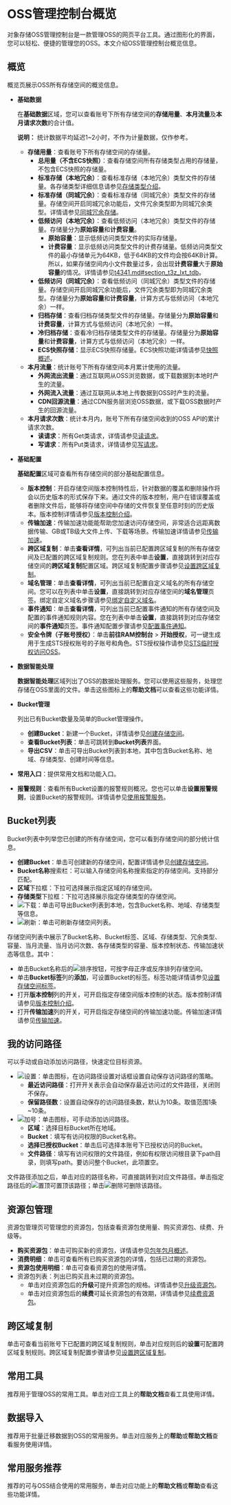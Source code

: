 # OSS管理控制台概览

对象存储OSS管理控制台是一款管理OSS的网页平台工具。通过图形化的界面，您可以轻松、便捷的管理您的OSS。本文介绍OSS管理控制台概览信息。

## 概览

概览页展示OSS所有存储空间的概览信息。

-   **基础数据**

    在**基础数据**区域，您可以查看账号下所有存储空间的**存储用量**、**本月流量**及**本月请求次数**的合计值。

    **说明：** 统计数据平均延迟1~2小时，不作为计量数据，仅作参考。

    -   **存储用量**：查看账号下所有存储空间的存储量。
        -   **总用量（不含ECS快照）**：查看存储空间所有存储类型占用的存储量，不包含ECS快照的存储量。
        -   **标准存储（本地冗余）**：查看标准存储（本地冗余）类型文件的存储量。各存储类型详细信息请参见[存储类型介绍](/intl.zh-CN/开发指南/存储类型/存储类型介绍.md)。
        -   **标准存储（同城冗余）**：查看标准存储（同城冗余）类型文件的存储量。存储空间开启同城冗余功能后，文件冗余类型即为同城冗余类型。详情请参见[同城冗余存储](/intl.zh-CN/开发指南/数据安全/数据容灾/同城冗余存储.md)。
        -   **低频访问（本地冗余）**：查看低频访问（本地冗余）类型文件的存储量。存储量分为**原始容量**和**计费容量**。
            -   **原始容量**：显示低频访问类型文件的实际存储量。
            -   **计费容量**：显示低频访问类型文件的计费存储量。低频访问类型文件的最小存储单元为64KB，低于64KB的文件均会按64KB计算。所以，如果存储空间内小文件数量过多，会出现**计费容量**大于**原始容量**的情况。详情请参见[t4341.md\#section\_t3z\_lxt\_tdb](/intl.zh-CN/开发指南/存储类型/存储类型介绍.mdsection_t3z_lxt_tdb)。
        -   **低频访问（同城冗余）**：查看低频访问（同城冗余）类型文件的存储量。存储空间开启同城冗余功能后，文件冗余类型即为同城冗余类型。存储量分为**原始容量**和**计费容量**，计算方式与低频访问（本地冗余）一样。
        -   **归档存储**：查看归档存储类型文件的存储量。存储量分为**原始容量**和**计费容量**，计算方式与低频访问（本地冗余）一样。
        -   **冷归档存储**：查看冷归档存储类型文件的存储量。存储量分为**原始容量**和**计费容量**，计算方式与低频访问（本地冗余）一样。
        -   **ECS快照存储**：显示ECS快照存储量。ECS快照功能详情请参见[快照概述](/intl.zh-CN/快照/快照概述.md)。
    -   **本月流量**：统计账号下所有存储空间本月累计使用的流量。
        -   **外网流出流量**：通过互联网从OSS浏览数据，或下载数据到本地时产生的流量。
        -   **外网流入流量**：通过互联网从本地上传数据到OSS时产生的流量。
        -   **CDN回源流量**：通过CDN服务层浏览OSS数据，或下载OSS数据时产生的回源流量。
    -   **本月请求次数**：统计本月内，账号下所有存储空间收到的OSS API的累计请求次数。
        -   **读请求**：所有Get类请求，详情请参见[读请求](/intl.zh-CN/控制台用户指南/存储空间管理/查看资源使用量.md)。
        -   **写请求**：所有Put类请求，详情请参见[写请求](/intl.zh-CN/控制台用户指南/存储空间管理/查看资源使用量.md)。
-   **基础配置**

    **基础配置**区域可查看所有存储空间的部分基础配置信息。

    -   **版本控制**：开启存储空间版本控制特性后，针对数据的覆盖和删除操作将会以历史版本的形式保存下来。通过文件的版本控制，用户在错误覆盖或者删除文件后，能够将存储空间中存储的文件恢复至任意时刻的历史版本。版本控制详情请参见[版本控制介绍](/intl.zh-CN/开发指南/数据安全/版本控制/版本控制介绍.md)。
    -   **传输加速**：传输加速功能能帮助您加速访问存储空间，非常适合远距离数据传输、GB或TB级大文件上传、下载等场景。传输加速详情请参见[传输加速](/intl.zh-CN/开发指南/存储空间（Bucket）/传输加速.md)。
    -   **跨区域复制**：单击**查看详情**，可列出当前已配置跨区域复制的所有存储空间及已配置的跨区域复制规则。您在列表中单击**设置**，直接跳转到对应存储空间的**跨区域复制**配置区域。跨区域复制配置步骤请参见[设置跨区域复制](/intl.zh-CN/控制台用户指南/存储空间管理/冗余与容错/设置跨区域复制.md)。
    -   **域名管理**：单击**查看详情**，可列出当前已配置自定义域名的所有存储空间。您可以在列表中单击**设置**，直接跳转到对应存储空间的**域名管理**页签。绑定自定义域名步骤请参见[绑定自定义域名](/intl.zh-CN/控制台用户指南/存储空间管理/管理域名/绑定自定义域名.md)。
    -   **事件通知**：单击**查看详情**，可列出当前已配置事件通知的所有存储空间及配置的事件通知规则内容。您在列表中单击**设置**，直接跳转到对应存储空间的**事件通知**页签。事件通知配置步骤请参见[配置事件通知](/intl.zh-CN/控制台用户指南/存储空间管理/基础设置/配置事件通知.md)。
    -   **安全令牌（子账号授权）**：单击**前往RAM控制台** \> **开始授权**，可一键生成用于生成STS授权账号的子账号和角色。STS授权操作请参见[STS临时授权访问OSS](/intl.zh-CN/开发指南/数据安全/访问控制/STS临时授权访问OSS.md)。
-   **数据智能处理**

    **数据智能处理**区域列出了OSS的数据处理服务。您可以使用这些服务，处理您存储在OSS里面的文件。单击这些图标上的**帮助文档**可以查看这些功能详情。

-   **Bucket管理**

    列出已有Bucket数量及简单的Bucket管理操作。

    -   **创建Bucket**：新建一个Bucket，详情请参见[创建存储空间](/intl.zh-CN/控制台用户指南/存储空间管理/创建存储空间.md)。
    -   **查看Bucket列表**：单击可跳转到**Bucket列表**界面。
    -   **导出CSV**：单击可导出Bucket列表到本地，其中包含Bucket名称、地域、存储类型、创建时间等信息。
-   **常用入口**：提供常用文档和功能入口。
-   **报警规则**：查看所有Bucket设置的报警规则概况。您也可以单击**设置报警规则**，设置Bucket的报警规则。详情请参见[使用报警服务](/intl.zh-CN/开发指南/监控服务/使用报警服务.md)。

## Bucket列表

Bucket列表中列举您已创建的所有存储空间，您可以看到存储空间的部分统计信息。

-   **创建Bucket**：单击可创建新的存储空间，配置详情请参见[创建存储空间](/intl.zh-CN/控制台用户指南/存储空间管理/创建存储空间.md)。
-   **Bucket名称**搜索栏：可以输入存储空间名称搜索指定的存储空间。支持部分匹配。
-   **区域**下拉框：下拉可选择展示指定区域的存储空间。
-   **存储类型**下拉框：下拉可选择展示指定存储类型的存储空间。
-   ![下载](https://static-aliyun-doc.oss-accelerate.aliyuncs.com/assets/img/zh-CN/2394459951/p87165.png)：单击可导出Bucket列表到本地，包含Bucket名称、地域、存储类型等信息。
-   ![刷新](https://static-aliyun-doc.oss-accelerate.aliyuncs.com/assets/img/zh-CN/2394459951/p87166.png)：单击可刷新存储空间列表。

存储空间列表中展示了Bucket名称、Bucket标签、区域、存储类型、冗余类型、容量、当月流量、当月访问次数、各存储类型的容量、版本控制状态、传输加速状态等信息。其中：

-   单击Bucket名称后的![排序 ](https://static-aliyun-doc.oss-accelerate.aliyuncs.com/assets/img/zh-CN/2394459951/p87167.png)按钮，可按字母正序或反序排列存储空间。
-   单击**Bucket标签**列的**添加**，可设置Bucket的标签。标签功能详情请参见[设置存储空间标签](/intl.zh-CN/控制台用户指南/存储空间管理/基础设置/设置存储空间标签.md)。
-   打开**版本控制**列的开关，可开启指定存储空间版本控制的状态。版本控制详情请参见[版本控制介绍](/intl.zh-CN/开发指南/数据安全/版本控制/版本控制介绍.md)。
-   打开**传输加速**列的开关，可开启指定存储空间的传输加速功能。传输加速详情请参见[传输加速](/intl.zh-CN/开发指南/存储空间（Bucket）/传输加速.md)。

## 我的访问路径

可以手动或自动添加访问路径，快速定位目标资源。

-   ![设置](https://static-aliyun-doc.oss-accelerate.aliyuncs.com/assets/img/zh-CN/2394459951/p101539.png)：单击图标，在访问路径设置对话框设置自动保存访问路径的策略。
    -   **最近访问路径**：打开开关表示会自动保存最近访问过的文件路径，关闭则不保存。
    -   **保留路径数**：设置自动保存的访问路径条数，默认为10条。取值范围1条~10条。
-   ![加号](https://static-aliyun-doc.oss-accelerate.aliyuncs.com/assets/img/zh-CN/2394459951/p101541.png)：单击图标，可手动添加访问路径。
    -   **区域**：选择目标Bucket所在地域。
    -   **Bucket**：填写有访问权限的Bucket名称。
    -   **选择已授权Bucket**：单击后可选择本账号下已授权访问的Bucket。
    -   **文件路径**：填写有访问权限的文件路径，例如有权限访问根目录下path目录，则填写path。要访问整个Bucket，此项置空。

文件路径添加之后，单击对应的路径名称，可直接跳转到对应文件路径。单击指定路径后的![置顶](https://static-aliyun-doc.oss-accelerate.aliyuncs.com/assets/img/zh-CN/2394459951/p101551.png)可置顶该路径；单击![删除](https://static-aliyun-doc.oss-accelerate.aliyuncs.com/assets/img/zh-CN/2394459951/p101553.png)可删除该路径。

## 资源包管理

资源包管理页可管理您的资源包，包括查看资源包使用量、购买资源包、续费、升级等。

-   **购买资源包**：单击可购买新的资源包，详情请参见[包年包月概述](/intl.zh-CN/计量计费/计费方式/包年包月/包年包月概述.md)。
-   **消费明细**：单击可查看所有已购买资源包的详情，包括已过期的资源包。
-   **资源包使用明细**：单击可查看资源包的使用详情。
-   资源包列表：列出已购买且未过期的资源包。
    -   单击对应资源包后的**升级**可提升资源包的规格。详情请参见[升级资源包](/intl.zh-CN/计量计费/计费方式/包年包月/包年包月概述.mdsection_nnt_zug_lsv)。
    -   单击对应资源包后的**续费**可延长资源包的有效期，详情请参见[续费资源包](/intl.zh-CN/计量计费/计费方式/包年包月/包年包月概述.mdsection_axy_bot_o4m)。

## 跨区域复制

单击可查看当前账号下已配置的跨区域复制规则，单击对应规则后的**设置**可配置跨区域复制规则。跨区域复制配置步骤请参见[设置跨区域复制](/intl.zh-CN/控制台用户指南/存储空间管理/冗余与容错/设置跨区域复制.md)。

## 常用工具

推荐用于管理OSS的常用工具。单击对应工具上的**帮助文档**查看工具使用详情。

## 数据导入

推荐用于批量迁移数据到OSS的常用服务。单击对应服务上的**帮助**或**帮助文档**查看服务使用详情。

## 常用服务推荐

推荐的可与OSS结合使用的常用服务，单击对应功能上的**帮助文档**或**帮助**查看这些功能详情。

